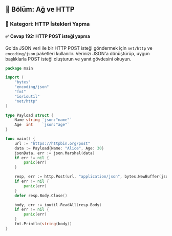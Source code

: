 ## 📘 Bölüm: Ağ ve HTTP  
### 🔹 Kategori: HTTP İstekleri Yapma  
#### ✅ Cevap 192: HTTP POST isteği yapma

Go'da JSON veri ile bir HTTP POST isteği göndermek için `net/http` ve `encoding/json` paketleri kullanılır. Verinizi JSON'a dönüştürüp, uygun başlıklarla POST isteği oluşturun ve yanıt gövdesini okuyun.

```go
package main

import (
    "bytes"
    "encoding/json"
    "fmt"
    "io/ioutil"
    "net/http"
)

type Payload struct {
    Name string `json:"name"`
    Age  int    `json:"age"`
}

func main() {
    url := "https://httpbin.org/post"
    data := Payload{Name: "Alice", Age: 30}
    jsonData, err := json.Marshal(data)
    if err != nil {
        panic(err)
    }

    resp, err := http.Post(url, "application/json", bytes.NewBuffer(jsonData))
    if err != nil {
        panic(err)
    }
    defer resp.Body.Close()

    body, err := ioutil.ReadAll(resp.Body)
    if err != nil {
        panic(err)
    }
    fmt.Println(string(body))
}
```
